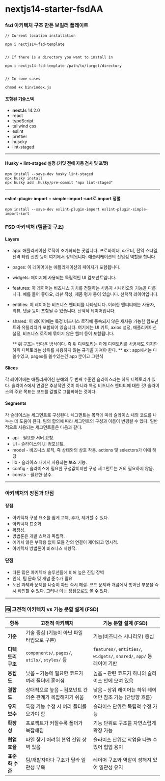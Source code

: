 # nextjs14-starter-fsdAA

### fsd 아키텍처 구조 만든 보일러 플레이트

```shell
// Current location installation

npm i nextjs14-fsd-template


// If there is a directory you want to install in

npm i nextjs14-fsd-template /path/to/target/directory


// In some cases

chmod +x bin/index.js

```

#### 포함된 기술스택

- **nextJs** 14.2.0
- react
- typeScript
- tailwind css
- eslint
- prettier
- huscky
- lint-staged

---

#### Husky + lint-staged 설정 (커밋 전에 자동 검사 및 포맷)

```shell
npm install --save-dev husky lint-staged
npx husky install
npx husky add .husky/pre-commit "npx lint-staged"
```

---

#### eslint-plugin-import + simple-import-sort로 import 정렬

```shell
npm install --save-dev eslint-plugin-import eslint-plugin-simple-import-sort
```

### FSD 아키텍처 (템플릿 구조)

#### Layers

- app: 애플리케이션 로직이 초기화되는 곳입니다. 프로바이더, 라우터, 전역 스타일, 전역 타입 선언 등이 여기에서 정의됩니다. 애플리케이션의 진입점 역할을 합니다.
- pages: 이 레이어에는 애플리케이션의 페이지가 포함됩니다.
- widgets: 페이지에 사용되는 독립적인 UI 컴포넌트입니다.
- features: 이 레이어는 비즈니스 가치를 전달하는 사용자 시나리오와 기능을 다룹니다. 예를 들어 좋아요, 리뷰 작성, 제품 평가 등이 있습니다. 선택적 레이어입니다.
- entities: 이 레이어는 비즈니스 엔티티를 나타냅니다. 이러한 엔티티에는 사용자, 리뷰, 댓글 등이 포함될 수 있습니다. 선택적 레이어입니다.
- shared: 이 레이어에는 특정 비즈니스 로직에 종속되지 않은 재사용 가능한 컴포넌트와 유틸리티가 포함되어 있습니다. 여기에는 UI 키트, axios 설정, 애플리케이션 설정, 비즈니스 로직에 묶이지 않은 헬퍼 등이 포함됩니다.

  ** 위 구조는 탑다운 방식이다. 즉 위 디렉토리는 아래 디렉토리를 사용해도 되지만 하위 디렉토리는 상위를 사용하지 않는 규칙을 가져야 한다. **
  ex : app에서는 다 쓸수있고, pages를 쓸수있는건 app 뿐이고 그런식

#### Slices

각 레이어에는 애플리케이션 분해의 두 번째 수준인 슬라이스라는 하위 디렉토리가 있다.
슬라이스에서 연결은 추상적인 것이 아니라 특정 비즈니스 엔티티에 대한 것! 슬라이스의 주요 목표는 코드를 값별로 그룹화하는 것이다.

#### Segments

각 슬라이스는 세그먼트로 구성된다. 세그먼트는 목적에 따라 슬라이스 내의 코드를 나누는 데 도움이 된다. 팀의 합의에 따라 세그먼트의 구성과 이름이 변경될 수 있다.
일반적으로 사용되는 세그먼트들은 다음과 같다.

- api - 필요한 서버 요청.
- UI - 슬라이스의 UI 컴포넌트.
- model - 비즈니스 로직, 즉 상태와의 상호 작용. actions 및 selectors가 이에 해당
- lib - 슬라이스 내에서 사용되는 보조 기능.
- config - 슬라이스에 필요한 구성값이지만 구성 세그먼트는 거의 필요하지 않음.
- consts - 필요한 상수.

---

### 아키텍처의 장점과 단점

#### 장점

- 아키텍처 구성 요소를 쉽게 교체, 추가, 제거할 수 있다.
- 아키텍처 표준화.
- 확장성.
- 방법론은 개발 스택과 독립적.
- 예기치 않은 부작용 없이 모듈 간의 연결이 제어되고 명시적.
- 아키텍처 방법론이 비즈니스 지향적.

#### 단점

- 다른 많은 아키텍처 솔루션들에 비해 높은 진입 장벽
- 인식, 팀 문화 및 개념 준수가 필요
- 도전 과제와 문제를 나중이 아닌 즉시 해결. 코드 문제와 개념에서 벗어난 부분을 즉시 확인할 수 있다. 그러나 이는 장점으로도 볼 수 있다.

---

### 🆚 고전적 아키텍처 vs 기능 분할 설계 (FSD)

| 항목              | 고전적 아키텍처                                           | 기능 분할 설계 (FSD)                                                   |
| ----------------- | --------------------------------------------------------- | ---------------------------------------------------------------------- |
| **기준**          | 기술 중심 (기능이 아닌 파일 타입으로 구분)                | 기능(비즈니스 시나리오) 중심                                           |
| **디렉토리 구조** | `components/`, `pages/`, `utils/`, `styles/` 등           | `features/`, `entities/`, `widgets/`, `shared/`, `app/` 등 레이어 기반 |
| **응집도**        | 낮음 – 기능에 필요한 코드가 여러 폴더에 흩어짐            | 높음 – 관련 코드가 하나의 슬라이스 안에 모여 있음                      |
| **결합도**        | 상대적으로 높음 – 컴포넌트 간 의존 관계가 복잡해지기 쉬움 | 낮음 – 상위 레이어는 하위 레이어만 참조 가능 (단방향 흐름)             |
| **유지보수**      | 특정 기능 수정 시 여러 폴더를 오가야 함                   | 슬라이스 단위로 독립적 수정 가능                                       |
| **확장성**        | 프로젝트가 커질수록 폴더가 복잡해짐                       | 기능 단위로 구조를 자연스럽게 확장 가능                                |
| **협업 효율**     | 파일 찾기 어려워 협업 진입 장벽 있음                      | 슬라이스 단위로 작업을 나눌 수 있어 협업 용이                          |
| **표준화 수준**   | 팀/개발자마다 구조가 달라 일관성 부족                     | 레이어 구조와 역할이 정해져 있어 일관성 유지                           |

